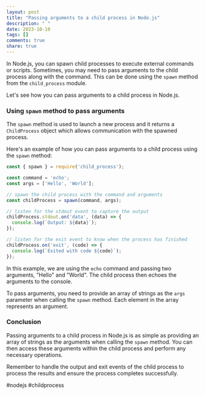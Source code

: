 ```yaml
---
layout: post
title: "Passing arguments to a child process in Node.js"
description: " "
date: 2023-10-10
tags: []
comments: true
share: true
---
```


In Node.js, you can spawn child processes to execute external commands or scripts. Sometimes, you may need to pass arguments to the child process along with the command. This can be done using the `spawn` method from the `child_process` module.

Let's see how you can pass arguments to a child process in Node.js.

### Using `spawn` method to pass arguments

The `spawn` method is used to launch a new process and it returns a `ChildProcess` object which allows communication with the spawned process.

Here's an example of how you can pass arguments to a child process using the `spawn` method:

```javascript
const { spawn } = require('child_process');

const command = 'echo';
const args = ['Hello', 'World'];

// spawn the child process with the command and arguments
const childProcess = spawn(command, args);

// listen for the stdout event to capture the output
childProcess.stdout.on('data', (data) => {
  console.log(`Output: ${data}`);
});

// listen for the exit event to know when the process has finished
childProcess.on('exit', (code) => {
  console.log(`Exited with code ${code}`);
});
```

In this example, we are using the `echo` command and passing two arguments, "Hello" and "World". The child process then echoes the arguments to the console.

To pass arguments, you need to provide an array of strings as the `args` parameter when calling the `spawn` method. Each element in the array represents an argument.

### Conclusion

Passing arguments to a child process in Node.js is as simple as providing an array of strings as the arguments when calling the `spawn` method. You can then access these arguments within the child process and perform any necessary operations.

Remember to handle the output and exit events of the child process to process the results and ensure the process completes successfully.

#nodejs #childprocess